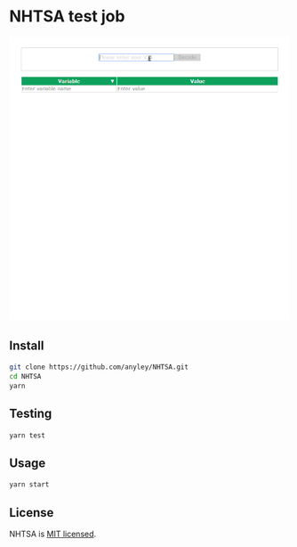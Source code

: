# NHTSA test job

![](/desktop.gif)

## Install

```bash
git clone https://github.com/anyley/NHTSA.git
cd NHTSA
yarn
```

## Testing

```bash
yarn test
```


## Usage

```bash
yarn start
```

## License

NHTSA is [MIT licensed](./LICENSE).
